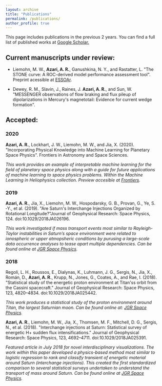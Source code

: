 ```yaml
---
layout: archive
title: "Publications"
permalink: /publications/
author_profile: true
---
```

This page includes publications in the previous 2 years. You can find a full list of published works at <a href="https://scholar.google.com/citations?hl=en&user=UdcGQbYAAAAJ"> Google Scholar.</a>

## Current manuscripts under review: 

* Liemohn, M. W., **Azari, A. R.**, Ganushkina, N. Y., and Rastatter, L. "The STONE curve: A ROC-derived model performance assessment tool". Preprint acessible at <a href="https://www.essoar.org/doi/10.1002/essoar.10502020.1"> ESSOAr</a>.

* Dewey, R. M., Slavin, J., Raines, J. **Azari, A. R.**, and Sun, W. "MESSENGER observations of flow braking and flux pileup of dipolarizations in Mercury's magnetotail: Evidence for current wedge formation".

## Accepted:

### 2020

**Azari, A. R.**, Lockhart, J. W., Liemohn, M. W., and Jia, X. (2020). "Incorporating Physical Knowledge into Machine Learning for Planetary Space Physics". Frontiers in Astronomy and Space Sciences. 

*This work provides an example of interpretable machine learning for the field of planetary space physics along with a guide for future applications of machine learning to space physics problems. Within the Machine Learning in Heliophysics collection.  Preview accesible at  <a href="https://www.frontiersin.org/articles/10.3389/fspas.2020.00036/abstract"> Frontiers</a>.* 

### 2019

**Azari, A. R.**, Jia, X., Liemohn, M. W., Hospodarsky, G. B., Provan, G., Ye, S. ‐Y., et al. (2019). "Are Saturn's Interchange Injections Organized by Rotational Longitude?"Journal of Geophysical Research: Space Physics, 124. doi:10.1029/2018JA026196.

*This work investigated if mass transport events most similar to Rayleigh-Taylor instabilities in Saturn’s space environment were related to ionospheric or upper atmopsheric conditions by purusing a large-scale data occurrence analyses to tease apart multiple dependencies. Can be found online at <a href="https://doi.org/10.1029/2018JA026196"> JGR Space Physics</a>.*

### 2018

Regoli, L. H., Roussos, E., Dialynas, K., Luhmann, J. G., Sergis, N., Jia, X., Román, D., **Azari, A. R.**, Krupp, N., Jones, G., Coates, A., and Rae, I. (2018). "Statistical study of the energetic proton environment at Titan'ss orbit from the Cassini spacecraft." Journal of Geophysical Research: Space Physics, 123, 4820–4834. doi:10.1029/2018JA025442.

*This work produces a statistical study of the proton environment around Titan, the largest Saturnian moon. Can be found online at: <a href="https://doi.org/10.1029/2018JA025442"> JGR Space Physics</a>.*

**Azari, A. R.**, Liemohn, M. W., Jia, X., Thomsen, M. F., Mitchell, D. G., Sergis, N., et al. (2018). "Interchange injections at Saturn: Statistical survey of energetic H+ sudden flux intensifications." Journal of Geophysical Research: Space Physics, 123, 4692–4711. doi:10.1029/2018JA025391.

*Featured article in July 2018 for novel interdisciplinary visualizations. The work within this paper developed a physics-based method most similar to logistic regression to rank and classify transient of energetic material around Saturn (interchange injections). This created the first standardized comparison to several statistical surveys undertaken to understand the transport of mass around Saturn. Can be found online at <a href="https://doi.org/10.1029/2018JA025391"> JGR Space Physics</a>.*


<!-- {% if author.googlescholar %}
  You can also find my articles on <u><a href="{{author.googlescholar}}">my Google Scholar profile</a>.</u>
{% endif %} ---> 

<!-- {% include base_path %} ---> 

<!-- {% for post in site.publications reversed %}
  {% include archive-single.html %}
{% endfor %} ---> 
